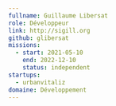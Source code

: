 ```yaml
---
fullname: Guillaume Libersat
role: Développeur
link: http://sigill.org
github: glibersat
missions:
  - start: 2021-05-10
    end: 2022-12-10
    status: independent
startups:
  - urbanvitaliz
domaine: Développement
---
```


